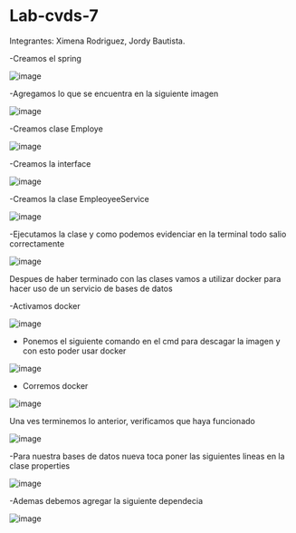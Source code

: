 # Lab-cvds-7

Integrantes: Ximena Rodriguez, Jordy Bautista.

-Creamos el spring

 ![image](https://user-images.githubusercontent.com/123812926/229292757-e1e5bf3a-f52f-4e48-b7d5-3f48d4550ca7.png)

-Agregamos lo que se encuentra en la siguiente imagen

![image](https://user-images.githubusercontent.com/123812926/229293462-5825c97b-7e16-47b0-9795-f541a05e65aa.png)

-Creamos clase Employe

![image](https://user-images.githubusercontent.com/123812926/229294035-568c8a40-f034-4259-8f3c-a399fb5513c8.png)

-Creamos la interface

![image](https://user-images.githubusercontent.com/123812926/229294306-d57e939a-2706-49c8-b59b-6e7f46151e42.png)

-Creamos la clase EmpleoyeeService

![image](https://user-images.githubusercontent.com/123812926/229295999-766a36f9-14d6-44c9-8926-fd345de407d5.png)

-Ejecutamos la clase y como podemos evidenciar en la terminal todo salio correctamente 

![image](https://user-images.githubusercontent.com/123812926/229296027-f13a818f-b47c-4308-88df-2da421933e73.png)

Despues de haber terminado con las clases vamos a utilizar docker para hacer uso de un servicio de bases de datos

-Activamos docker

![image](https://user-images.githubusercontent.com/123812926/229295932-c3b731bd-1b8a-42e5-98bb-dae7605e137b.png)

- Ponemos el siguiente comando en el cmd para descagar la imagen y con esto poder usar  docker

![image](https://user-images.githubusercontent.com/123812926/229296069-c1383f88-0b22-428f-bc8f-58065bf6f81f.png)

- Corremos docker

![image](https://user-images.githubusercontent.com/123812926/229296163-9f90a845-e18f-4410-96da-c28454bf1292.png)

Una ves terminemos lo anterior, verificamos que haya funcionado 

![image](https://user-images.githubusercontent.com/123812926/229296138-83e0b904-cc25-467a-825e-3615c9c2b98b.png)

-Para nuestra bases de datos nueva toca poner las siguientes lineas en la clase properties

![image](https://user-images.githubusercontent.com/123812926/231859300-ad4988b0-0b94-412e-8d95-a55e47b4fbc2.png)

-Ademas debemos agregar la siguiente dependecia 

![image](https://user-images.githubusercontent.com/123812926/231859690-0b431753-b522-43f1-87ad-e041310b169d.png)


